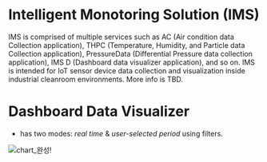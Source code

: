 # Intelligent Monotoring Solution (IMS)
IMS is comprised of multiple services such as AC (Air condition data Collection application), THPC (Temperature, Humidity, and Particle data Collection application), PressureData (Differential Pressure data collection application), IMS D (Dashboard data visualizer application), and so on. 
IMS is intended for IoT sensor device data collection and visualization inside industrial cleanroom environments. More info is TBD.


# Dashboard Data Visualizer
- has two modes: *real time* & *user-selected period* using filters.

![chart_완성!](https://user-images.githubusercontent.com/38090036/128360018-450c9e14-1663-4759-9937-f98a88abcd24.PNG)
